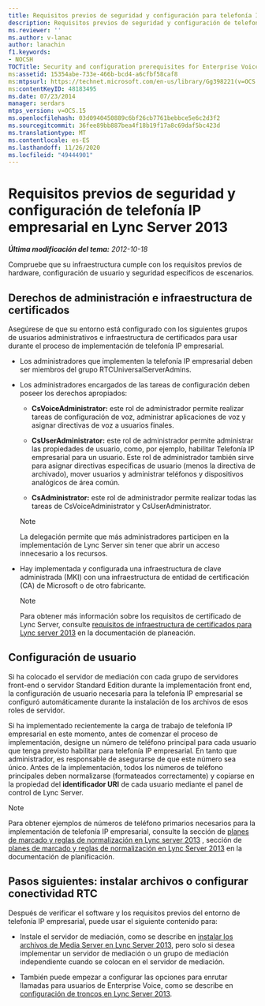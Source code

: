 ```yaml
---
title: Requisitos previos de seguridad y configuración para telefonía IP empresarial
description: Requisitos previos de seguridad y configuración de telefonía IP empresarial.
ms.reviewer: ''
ms.author: v-lanac
author: lanachin
f1.keywords:
- NOCSH
TOCTitle: Security and configuration prerequisites for Enterprise Voice
ms:assetid: 15354abe-733e-466b-bcd4-a6cfbf58caf8
ms:mtpsurl: https://technet.microsoft.com/en-us/library/Gg398221(v=OCS.15)
ms:contentKeyID: 48183495
ms.date: 07/23/2014
manager: serdars
mtps_version: v=OCS.15
ms.openlocfilehash: 03d0940450889c6bf26cb7761bebbce5e6c2d3f2
ms.sourcegitcommit: 36fee89bb887bea4f18b19f17a8c69daf5bc423d
ms.translationtype: MT
ms.contentlocale: es-ES
ms.lasthandoff: 11/26/2020
ms.locfileid: "49444901"
---
```

# <a name="security-and-configuration-prerequisites-for-enterprise-voice-in-lync-server-2013"></a>Requisitos previos de seguridad y configuración de telefonía IP empresarial en Lync Server 2013

<div data-xmlns="http://www.w3.org/1999/xhtml">

<div class="topic" data-xmlns="http://www.w3.org/1999/xhtml" data-msxsl="urn:schemas-microsoft-com:xslt" data-cs="https://msdn.microsoft.com/">

<div data-asp="https://msdn2.microsoft.com/asp">



</div>

<div id="mainSection">

<div id="mainBody">

<span> </span>

_**Última modificación del tema:** 2012-10-18_

Compruebe que su infraestructura cumple con los requisitos previos de hardware, configuración de usuario y seguridad específicos de escenarios.

<div>

## <a name="administrative-rights-and-certificate-infrastructure"></a>Derechos de administración e infraestructura de certificados

Asegúrese de que su entorno está configurado con los siguientes grupos de usuarios administrativos e infraestructura de certificados para usar durante el proceso de implementación de telefonía IP empresarial.

  - Los administradores que implementen la telefonía IP empresarial deben ser miembros del grupo RTCUniversalServerAdmins.

  - Los administradores encargados de las tareas de configuración deben poseer los derechos apropiados:
    
      - **CsVoiceAdministrator:** este rol de administrador permite realizar tareas de configuración de voz, administrar aplicaciones de voz y asignar directivas de voz a usuarios finales.
    
      - **CsUserAdministrator:** este rol de administrador permite administrar las propiedades de usuario, como, por ejemplo, habilitar Telefonía IP empresarial para un usuario. Este rol de administrador también sirve para asignar directivas específicas de usuario (menos la directiva de archivado), mover usuarios y administrar teléfonos y dispositivos analógicos de área común.
    
      - **CsAdministrator:** este rol de administrador permite realizar todas las tareas de CsVoiceAdministrator y CsUserAdministrator.
    
    <div>
    

    > [!NOTE]
    > La delegación permite que más administradores participen en la implementación de Lync Server sin tener que abrir un acceso innecesario a los recursos.

    
    </div>

  - Hay implementada y configurada una infraestructura de clave administrada (MKI) con una infraestructura de entidad de certificación (CA) de Microsoft o de otro fabricante.
    
    <div>
    

    > [!NOTE]
    > Para obtener más información sobre los requisitos de certificado de Lync Server, consulte <A href="lync-server-2013-certificate-infrastructure-requirements.md">requisitos de infraestructura de certificados para Lync server 2013</A> en la documentación de planeación.

    
    </div>

</div>

<div>

## <a name="user-configuration"></a>Configuración de usuario

Si ha colocado el servidor de mediación con cada grupo de servidores front-end o servidor Standard Edition durante la implementación front end, la configuración de usuario necesaria para la telefonía IP empresarial se configuró automáticamente durante la instalación de los archivos de esos roles de servidor.

Si ha implementado recientemente la carga de trabajo de telefonía IP empresarial en este momento, antes de comenzar el proceso de implementación, designe un número de teléfono principal para cada usuario que tenga previsto habilitar para telefonía IP empresarial. En tanto que administrador, es responsable de asegurarse de que este número sea único. Antes de la implementación, todos los números de teléfono principales deben normalizarse (formateados correctamente) y copiarse en la propiedad del **identificador URI** de cada usuario mediante el panel de control de Lync Server.

<div>


> [!NOTE]
> Para obtener ejemplos de números de teléfono primarios necesarios para la implementación de telefonía IP empresarial, consulte la sección de <A href="lync-server-2013-dial-plans-and-normalization-rules.md">planes de marcado y reglas de normalización en Lync server 2013</A> , sección de <A href="lync-server-2013-dial-plans-and-normalization-rules.md">planes de marcado y reglas de normalización en Lync Server 2013</A> en la documentación de planificación.



</div>

</div>

<div>

## <a name="next-steps-install-files-or-configure-pstn-connectivity"></a>Pasos siguientes: instalar archivos o configurar conectividad RTC

Después de verificar el software y los requisitos previos del entorno de telefonía IP empresarial, puede usar el siguiente contenido para:

  - Instale el servidor de mediación, como se describe en [instalar los archivos de Media Server en Lync Server 2013](lync-server-2013-install-the-files-for-mediation-server.md), pero solo si desea implementar un servidor de mediación o un grupo de mediación independiente cuando se colocan en el servidor de mediación.

  - También puede empezar a configurar las opciones para enrutar llamadas para usuarios de Enterprise Voice, como se describe en [configuración de troncos en Lync Server 2013](lync-server-2013-configuring-trunks.md).

</div>

</div>

<span> </span>

</div>

</div>

</div>

